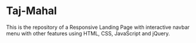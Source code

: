# Taj-Mahal
This is the repository of a Responsive Landing Page with interactive navbar menu with other features using HTML, CSS, JavaScript and jQuery.
